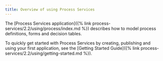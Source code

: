 ```yaml
---
title: Overview of using Process Services
---
```


The [Process Services application]({% link process-services/2.2/using/process/index.md %}) describes how to model process definitions, forms and decision tables.

To quickly get started with Process Services by creating, publishing and using your first application, see the [Getting Started Guide]({% link process-services/2.2/using/getting-started.md %}).
